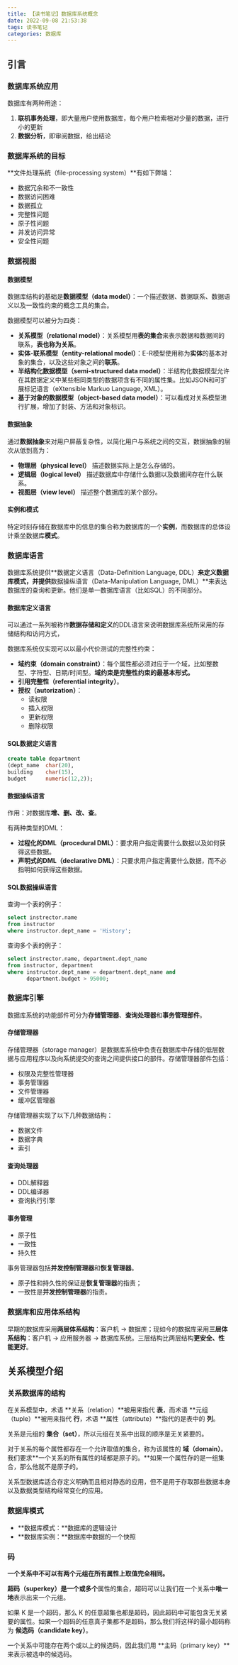 ```yaml
---
title: 【读书笔记】数据库系统概念
date: 2022-09-08 21:53:38
tags: 读书笔记
categories: 数据库
---
```

引言
---
### 数据库系统应用
数据库有两种用途：

1. **联机事务处理**，即大量用户使用数据库，每个用户检索相对少量的数据，进行小的更新
2. **数据分析**，即审阅数据，给出结论

### 数据库系统的目标
**文件处理系统（file-processing system）**有如下弊端：

* 数据冗余和不一致性
* 数据访问困难
* 数据孤立
* 完整性问题
* 原子性问题
* 并发访问异常
* 安全性问题

### 数据视图
#### 数据模型
数据库结构的基础是**数据模型（data model）**：一个描述数据、数据联系、数据语义以及一致性约束的概念工具的集合。

数据模型可以被分为四类：

* **关系模型（relational model）**：关系模型用**表的集合**来表示数据和数据间的联系，**表也称为关系**。
* **实体-联系模型（entity-relational model）**：E-R模型使用称为**实体**的基本对象的集合，以及这些对象之间的**联系**。
* **半结构化数据模型（semi-structured data model）**：半结构化数据模型允许在其数据定义中某些相同类型的数据项含有不同的属性集。比如JSON和可扩展标记语言（eXtensible Markuo Language, XML）。
* **基于对象的数据模型（object-based data model）**：可以看成对关系模型进行扩展，增加了封装、方法和对象标识。
<!--more-->

#### 数据抽象
通过**数据抽象**来对用户屏蔽复杂性，以简化用户与系统之间的交互，数据抽象的层次从低到高为：

* **物理层（physical level）** 描述数据实际上是怎么存储的。
* **逻辑层（logical level）** 描述数据库中存储什么数据以及数据间存在什么联系。
* **视图层（view level）** 描述整个数据库的某个部分。

#### 实例和模式
特定时刻存储在数据库中的信息的集合称为数据库的一个**实例**，而数据库的总体设计乘坐数据库**模式**。

### 数据库语言
数据库系统提供**数据定义语言（Data-Definition Language, DDL）**来定义数据库模式，并提供**数据操纵语言（Data-Manipulation Language, DML）**来表达数据库的查询和更新。他们是单一数据库语言（比如SQL）的不同部分。

#### 数据库定义语言
可以通过一系列被称作**数据存储和定义**的DDL语言来说明数据库系统所采用的存储结构和访问方式，

数据库系统仅实现可以以最小代价测试的完整性约束：

* **域约束（domain constraint）**：每个属性都必须对应于一个域，比如整数型、字符型、日期/时间型。**域约束是完整性约束的最基本形式。**
* **引用完整性（referential integrity）**。
* **授权（autorization）**：
  * 读权限
  * 插入权限
  * 更新权限
  * 删除权限

#### SQL数据定义语言
```sql
create table department
(dept_name	char(20),
building	char(15),
budget		numeric(12,2));
```

#### 数据操纵语言
作用：对数据库**增、删、改、查**。

有两种类型的DML：

* **过程化的DML（procedural DML）**：要求用户指定需要什么数据以及如何获得这些数据。
* **声明式的DML（declarative DML）**：只要求用户指定需要什么数据，而不必指明如何获得这些数据。

#### SQL数据操纵语言
查询一个表的例子：

```sql
select instrector.name
from instructor
where instructor.dept_name = 'History';
```

查询多个表的例子：

```sql
select instrector.name, department.dept_name
from instructor, department
where instructor.dept_name = department.dept_name and 
      department.budget > 95000;
```

### 数据库引擎
数据库系统的功能部件可分为**存储管理器**、**查询处理器**和**事务管理部件**。

#### 存储管理器
存储管理器（storage manager）是数据库系统中负责在数据库中存储的低层数据与应用程序以及向系统提交的查询之间提供接口的部件。存储管理器部件包括：

* 权限及完整性管理器
* 事务管理器
* 文件管理器
* 缓冲区管理器

存储管理器实现了以下几种数据结构：

* 数据文件
* 数据字典
* 索引

#### 查询处理器
* DDL解释器
* DDL编译器
* 查询执行引擎

#### 事务管理
* 原子性
* 一致性
* 持久性

事务管理器包括**并发控制管理器**和**恢复管理器**。

* 原子性和持久性的保证是**恢复管理器**的指责；
* 一致性是**并发控制管理器**的指责。

### 数据库和应用体系结构
早期的数据库采用**两层体系结构**：客户机 -> 数据库；现如今的数据库采用**三层体系结构**：客户机 -> 应用服务器 -> 数据库系统。三层结构比两层结构**更安全、性能更好**。

关系模型介绍
---
### 关系数据库的结构
在关系模型中，术语 **关系（relation）**被用来指代 **表**，而术语 **元组（tuple）**被用来指代 **行**，术语 **属性（attribute）**指代的是表中的 **列**。

关系是元组的 **集合（set）**，所以元组在关系中出现的顺序是无关紧要的。

对于关系的每个属性都存在一个允许取值的集合，称为该属性的 **域（domain）**。我们要求**一个关系的所有属性的域都是原子的。**如果一个属性存的是一组集合，那么他就不是原子的。

关系型数据库适合存定义明确而且相对静态的应用，但不是用于存取那些数据本身以及数据类型结构经常变化的应用。

### 数据库模式
* **数据库模式：**数据库的逻辑设计
* **数据库实例：**数据库中数据的一个快照

### 码
**一个关系中不可以有两个元组在所有属性上取值完全相同。**

**超码（superkey）**是**一个或多个**属性的集合，超码可以让我们在一个关系中**唯一地**表示出来一个元组。

如果 K 是一个超码，那么 K 的任意超集也都是超码，因此超码中可能包含无关紧要的属性。如果一个超码的任意真子集都不是超码，那么我们将这样的最小超码称为 **候选码（candidate key）**。

一个关系中可能存在两个或以上的候选码，因此我们用 **主码（primary key）**来表示被选中的候选码。
